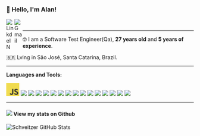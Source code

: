 ### 👋 Hello, I'm Alan!

<a target="_blank" href="https://www.linkedin.com/in/alansc/">
  <img align="left" alt="LinkdeIN" width="22px" src="https://cdn.jsdelivr.net/npm/simple-icons@v3/icons/linkedin.svg" />
</a>
<a target="_blank" href="mailto:alan.schveitzer@gmail.com">
  <img align="left" alt="Gmail" width="22px" src="https://cdn.jsdelivr.net/npm/simple-icons@v3/icons/gmail.svg" />
</a>  
</br>

---- 

🤓 I am a Software Test Engineer(Qa), **27 years old** and **5 years of experience**.

🇧🇷 Lving in São José, Santa Catarina, Brazil.

----

**Languages and Tools:**  

<code title="alan"><img height="35" src="https://raw.githubusercontent.com/github/explore/80688e429a7d4ef2fca1e82350fe8e3517d3494d/topics/javascript/javascript.png"></code>
<code><img height="35" src="https://api.iconify.design/logos:python.svg"></code>
<code><img height="35" src="https://api.iconify.design/logos:java.svg"></code>
<code><img height="35" src="https://w7.pngwing.com/pngs/552/345/png-transparent-sql-database-computer-icons-sql-icon-blue-text-rectangle.png"></code>
<code><img height="35" src="https://api.iconify.design/logos:selenium.svg"></code>
<code><img height="35" src="https://www.testautomation.app/wp-content/uploads/2018/11/webdriver-robot-with-dots.png"></code>
<code><img height="35" src="https://api.iconify.design/logos:appium.svg"></code>
<code><img height="35" src="https://api.iconify.design/logos:cucumber.svg"></code>
<code><img height="35" src="https://tetamap.files.wordpress.com/2015/02/pytest1.png"></code>
<code><img height="35" src="https://behave.readthedocs.io/en/latest/_static/behave_logo1.png"></code>
<code><img height="35" src="https://cdn.iconscout.com/icon/free/png-512/jira-282222.png"></code>
<code><img height="35" src="https://api.iconify.design/logos:postman.svg"></code>
<code><img height="35" src="https://api.iconify.design/logos:git-icon.svg"></code>
<code><img height="35" src="https://api.iconify.design/logos:docker-icon.svg"></code>
<code><img height="35" src="https://p7.hiclipart.com/preview/483/345/293/android-studio-integrated-development-environment-intellij-idea-software-build-studio.jpg"></code>
<code><img height="35" src="https://api.iconify.design/logos:jenkins.svg"></code>

----

#### <img src="https://media.giphy.com/media/VgCDAzcKvsR6OM0uWg/giphy.gif" width="50"> View my stats on Github 
   
![Schveitzer GitHub Stats](https://github-readme-stats.vercel.app/api?username=Schveitzer&show_icons=true)
